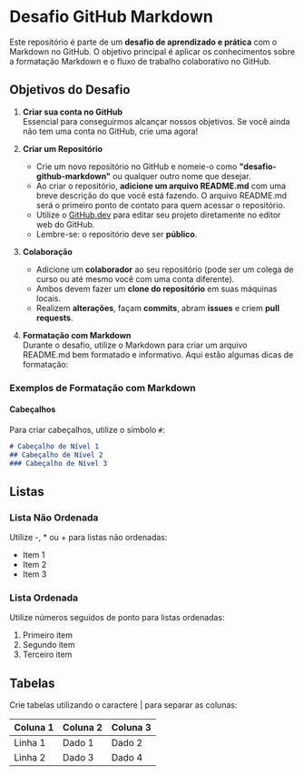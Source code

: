 # Desafio GitHub Markdown

Este repositório é parte de um **desafio de aprendizado e prática** com o Markdown no GitHub. O objetivo principal é aplicar os conhecimentos sobre a formatação Markdown e o fluxo de trabalho colaborativo no GitHub.

## Objetivos do Desafio

1. **Criar sua conta no GitHub**  
   Essencial para conseguirmos alcançar nossos objetivos. Se você ainda não tem uma conta no GitHub, crie uma agora!

2. **Criar um Repositório**  
   - Crie um novo repositório no GitHub e nomeie-o como **"desafio-github-markdown"** ou qualquer outro nome que desejar.
   - Ao criar o repositório, **adicione um arquivo README.md** com uma breve descrição do que você está fazendo. O arquivo README.md será o primeiro ponto de contato para quem acessar o repositório.
   - Utilize o [GitHub.dev](https://github.dev) para editar seu projeto diretamente no editor web do GitHub.
   - Lembre-se: o repositório deve ser **público**.

3. **Colaboração**
   - Adicione um **colaborador** ao seu repositório (pode ser um colega de curso ou até mesmo você com uma conta diferente).
   - Ambos devem fazer um **clone do repositório** em suas máquinas locais.
   - Realizem **alterações**, façam **commits**, abram **issues** e criem **pull requests**.

4. **Formatação com Markdown**  
   Durante o desafio, utilize o Markdown para criar um arquivo README.md bem formatado e informativo. Aqui estão algumas dicas de formatação:

### Exemplos de Formatação com Markdown

#### Cabeçalhos

Para criar cabeçalhos, utilize o símbolo `#`:

```markdown
# Cabeçalho de Nível 1
## Cabeçalho de Nível 2
### Cabeçalho de Nível 3
```


## Listas
### Lista Não Ordenada
Utilize -, * ou + para listas não ordenadas:
- Item 1
- Item 2
- Item 3

### Lista Ordenada
Utilize números seguidos de ponto para listas ordenadas:

1. Primeiro item
2. Segundo item
3. Terceiro item


## Tabelas
Crie tabelas utilizando o caractere | para separar as colunas:

| Coluna 1 | Coluna 2 | Coluna 3 |
|----------|----------|----------|
| Linha 1  | Dado 1   | Dado 2   |
| Linha 2  | Dado 3   | Dado 4   |
